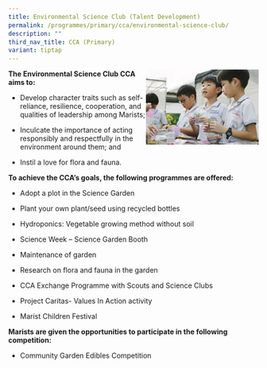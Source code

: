 ```yaml
---
title: Environmental Science Club (Talent Development)
permalink: /programmes/primary/cca/environmental-science-club/
description: ""
third_nav_title: CCA (Primary)
variant: tiptap
---
```

<img align="right" src="/images/CCA/Primary/Science%20Garden%20Club_D1R0725.jpg" style="width:45%">


**The Environmental Science Club CCA aims to:**&nbsp;

*   Develop character traits such as self-reliance, resilience, cooperation, and qualities of leadership among Marists;
*   Inculcate the importance of acting responsibly and respectfully in the environment around them; and  
    
*   Instil a love for flora and fauna.

**To achieve the CCA’s goals, the following programmes are offered:**&nbsp;

*   Adopt a plot in the Science Garden
*   Plant your own plant/seed using recycled bottles
*   Hydroponics: Vegetable growing method without soil  
    
*   Science Week – Science Garden Booth
*   Maintenance of garden
*   Research on flora and fauna in the garden
*   CCA Exchange Programme with Scouts and Science Clubs  
    
*   Project Caritas- Values In Action activity  
    
*   Marist Children Festival  
    

  

**Marists are given the opportunities to participate in the following competition:**&nbsp;

*   Community Garden Edibles Competition